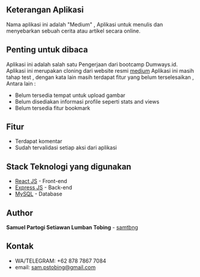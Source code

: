 ## Keterangan Aplikasi
Nama aplikasi ini adalah "Medium" , Aplikasi untuk menulis dan menyebarkan sebuah cerita atau artikel secara online.
<br>

## Penting untuk dibaca
Aplikasi ini adalah salah satu Pengerjaan dari bootcamp Dumways.id.
Aplikasi ini merupakan cloning dari website resmi [medium](medium.com)
Aplikasi ini masih tahap test , dengan kata lain masih terdapat fitur yang belum terselesaikan , Antara lain : 
* Belum tersedia tempat untuk upload gambar
* Belum disediakan informasi profile seperti stats and views
* Belum tersedia fitur bookmark

## Fitur 
* Terdapat komentar
* Sudah tervalidasi setiap aksi dari aplikasi

## Stack Teknologi yang digunakan
- [React JS](https://reactjs.org/) - Front-end
- [Express JS](https://expressjs.com) - Back-end
- [MySQL](https://www.mysql.com) - Database

## Author
**Samuel Partogi Setiawan Lumban Tobing** - [samtbng](https://github.com/samtbng)

## Kontak
* WA/TELEGRAM: +62 878 7867 7084
* email: sam.pstobing@gmail.com
